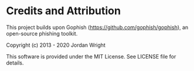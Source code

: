 # Credits and Attribution

This project builds upon Gophish (https://github.com/gophish/gophish), an open-source phishing toolkit.

Copyright (c) 2013 - 2020 Jordan Wright

This software is provided under the MIT License. See LICENSE file for details.